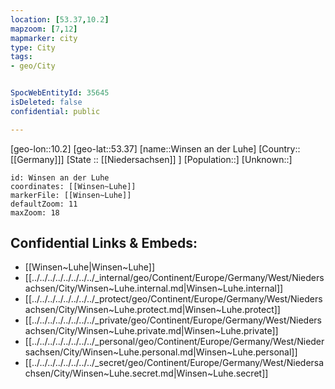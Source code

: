 ```yaml
---
location: [53.37,10.2]
mapzoom: [7,12] 
mapmarker: city 
type: City
tags:
- geo/City


SpocWebEntityId: 35645
isDeleted: false
confidential: public

---
```

[geo-lon::10.2]
[geo-lat::53.37]
[name::Winsen an der Luhe]
[Country::[[Germany]]]
[State :: [[Niedersachsen]] ]
[Population::]
[Unknown::]


```leaflet
id: Winsen an der Luhe
coordinates: [[Winsen~Luhe]]
markerFile: [[Winsen~Luhe]]
defaultZoom: 11 
maxZoom: 18
```


## Confidential Links & Embeds: 
- [[Winsen~Luhe|Winsen~Luhe]] 
- [[../../../../../../../../_internal/geo/Continent/Europe/Germany/West/Niedersachsen/City/Winsen~Luhe.internal.md|Winsen~Luhe.internal]] 
- [[../../../../../../../../_protect/geo/Continent/Europe/Germany/West/Niedersachsen/City/Winsen~Luhe.protect.md|Winsen~Luhe.protect]] 
- [[../../../../../../../../_private/geo/Continent/Europe/Germany/West/Niedersachsen/City/Winsen~Luhe.private.md|Winsen~Luhe.private]] 
- [[../../../../../../../../_personal/geo/Continent/Europe/Germany/West/Niedersachsen/City/Winsen~Luhe.personal.md|Winsen~Luhe.personal]] 
- [[../../../../../../../../_secret/geo/Continent/Europe/Germany/West/Niedersachsen/City/Winsen~Luhe.secret.md|Winsen~Luhe.secret]] 
